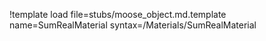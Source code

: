 !template load file=stubs/moose_object.md.template name=SumRealMaterial syntax=/Materials/SumRealMaterial

